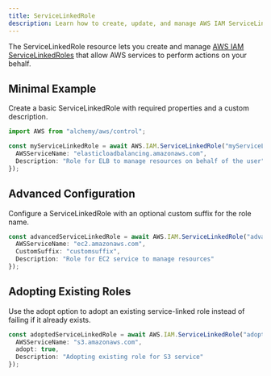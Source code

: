 ```yaml
---
title: ServiceLinkedRole
description: Learn how to create, update, and manage AWS IAM ServiceLinkedRoles using Alchemy Cloud Control.
---
```



The ServiceLinkedRole resource lets you create and manage [AWS IAM ServiceLinkedRoles](https://docs.aws.amazon.com/iam/latest/userguide/) that allow AWS services to perform actions on your behalf.

## Minimal Example

Create a basic ServiceLinkedRole with required properties and a custom description.

```ts
import AWS from "alchemy/aws/control";

const myServiceLinkedRole = await AWS.IAM.ServiceLinkedRole("myServiceLinkedRole", {
  AWSServiceName: "elasticloadbalancing.amazonaws.com",
  Description: "Role for ELB to manage resources on behalf of the user"
});
```

## Advanced Configuration

Configure a ServiceLinkedRole with an optional custom suffix for the role name.

```ts
const advancedServiceLinkedRole = await AWS.IAM.ServiceLinkedRole("advancedServiceLinkedRole", {
  AWSServiceName: "ec2.amazonaws.com",
  CustomSuffix: "customsuffix",
  Description: "Role for EC2 service to manage resources"
});
```

## Adopting Existing Roles

Use the adopt option to adopt an existing service-linked role instead of failing if it already exists.

```ts
const adoptedServiceLinkedRole = await AWS.IAM.ServiceLinkedRole("adoptedServiceLinkedRole", {
  AWSServiceName: "s3.amazonaws.com",
  adopt: true,
  Description: "Adopting existing role for S3 service"
});
```
